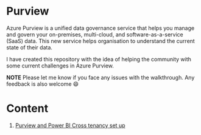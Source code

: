 # Purview

Azure Purview is a unified data governance service that helps you manage and govern your on-premises, multi-cloud, and software-as-a-service (SaaS) data. This new service helps organisation to understand the current state of their data.

I have created this repository with the idea of helping the community with some current challenges in Azure Purview. 

**NOTE** Please let me know if you face any issues with the walkthrough. Any feedback is also welcome :smile:

# Content

1. [Purview and Power BI Cross tenancy set up](./purview-powerbicrosstenancy.md)

